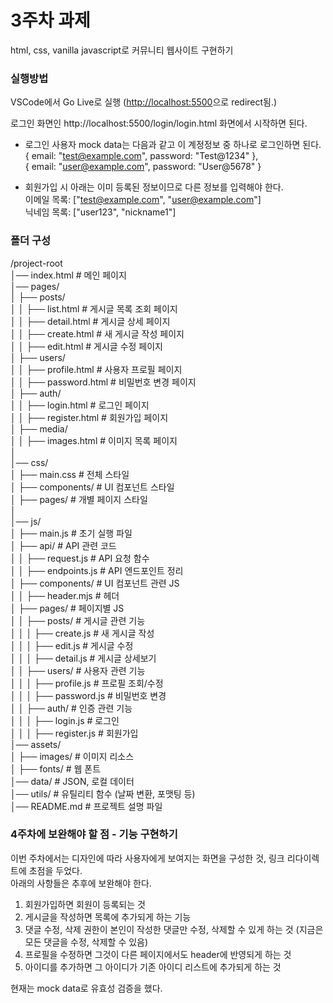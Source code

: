 # 3주차 과제 
html, css, vanilla javascript로 커뮤니티 웹사이트 구현하기

### 실행방법
VSCode에서 Go Live로 실행 ([http://localhost:5500](http://localhost:5500)으로 redirect됨.)  

로그인 화면인 http://localhost:5500/login/login.html 화면에서 시작하면 된다.  
- 로그인 사용자 mock data는 다음과 같고 이 계정정보 중 하나로 로그인하면 된다.  
        { email: "test@example.com", password: "Test@1234" },  
        { email: "user@example.com", password: "User@5678" }


- 회원가입 시 아래는 이미 등록된 정보이므로 다른 정보를 입력해야 한다.  
이메일 목록: ["test@example.com", "user@example.com"]  
닉네임 목록: ["user123", "nickname1"]



### 폴더 구성

/project-root  
│── index.html              # 메인 페이지  
│── pages/  
│   ├── posts/  
│   │   ├── list.html      # 게시글 목록 조회 페이지  
│   │   ├── detail.html    # 게시글 상세 페이지  
│   │   ├── create.html    # 새 게시글 작성 페이지  
│   │   ├── edit.html      # 게시글 수정 페이지  
│   ├── users/  
│   │   ├── profile.html   # 사용자 프로필 페이지  
│   │   ├── password.html  # 비밀번호 변경 페이지  
│   ├── auth/  
│   │   ├── login.html     # 로그인 페이지  
│   │   ├── register.html  # 회원가입 페이지  
│   ├── media/  
│   │   ├── images.html    # 이미지 목록 페이지  
│   
│── css/  
│   ├── main.css            # 전체 스타일   
│   ├── components/         # UI 컴포넌트 스타일  
│   ├── pages/              # 개별 페이지 스타일  
│   
│── js/  
│   ├── main.js             # 초기 실행 파일  
│   ├── api/                # API 관련 코드  
│   │   ├── request.js      # API 요청 함수  
│   │   ├── endpoints.js    # API 엔드포인트 정리  
│   ├── components/         # UI 컴포넌트 관련 JS  
│   │   ├── header.mjs      # 헤더  
│   ├── pages/              # 페이지별 JS  
│   │   ├── posts/          # 게시글 관련 기능  
│   │   │   ├── create.js   # 새 게시글 작성  
│   │   │   ├── edit.js     # 게시글 수정  
│   │   │   ├── detail.js   # 게시글 상세보기  
│   │   ├── users/          # 사용자 관련 기능  
│   │   │   ├── profile.js  # 프로필 조회/수정  
│   │   │   ├── password.js # 비밀번호 변경  
│   │   ├── auth/           # 인증 관련 기능  
│   │   │   ├── login.js    # 로그인  
│   │   │   ├── register.js # 회원가입  
│── assets/   
│   ├── images/             # 이미지 리소스    
│   ├── fonts/              # 웹 폰트  
│── data/                   # JSON, 로컬 데이터  
│── utils/                  # 유틸리티 함수 (날짜 변환, 포맷팅 등)   
│── README.md               # 프로젝트 설명 파일   




### 4주차에 보완해야 할 점 - 기능 구현하기

이번 주차에서는 디자인에 따라 사용자에게 보여지는 화면을 구성한 것, 링크 리다이렉트에 초점을 두었다.   
아래의 사항들은 추후에 보완해야 한다.  

1. 회원가입하면 회원이 등록되는 것   
2. 게시글을 작성하면 목록에 추가되게 하는 기능 
3. 댓글 수정, 삭제 권한이 본인이 작성한 댓글만 수정, 삭제할 수 있게 하는 것
(지금은 모든 댓글을 수정, 삭제할 수 있음)
4. 프로필을 수정하면 그것이 다른 페이지에서도 header에 반영되게 하는 것 
5. 아이디를 추가하면 그 아이디가 기존 아이디 리스트에 추가되게 하는 것 


현재는 mock data로 유효성 검증을 했다.  
